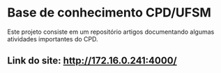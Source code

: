 # Base de conhecimento CPD/UFSM

Este projeto consiste em um repositório artigos documentando algumas atividades importantes do CPD.

## Link do site: http://172.16.0.241:4000/
